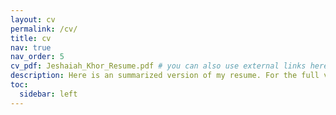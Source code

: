 ```yaml
---
layout: cv
permalink: /cv/
title: cv
nav: true
nav_order: 5
cv_pdf: Jeshaiah_Khor_Resume.pdf # you can also use external links here
description: Here is an summarized version of my resume. For the full version, please click the PDF button above.
toc:
  sidebar: left
---
```

